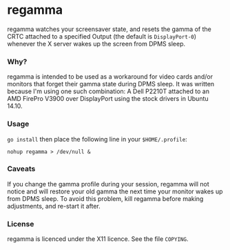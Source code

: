 regamma
=======

regamma watches your screensaver state, and resets the gamma of the CRTC attached to a specified Output (the default is `DisplayPort-0`) whenever the X server wakes up the screen from DPMS sleep.

### Why?

regamma is intended to be used as a workaround for video cards and/or monitors that forget their gamma state during DPMS sleep. It was written because I'm using one such combination: A Dell P2210T attached to an AMD FirePro V3900 over DisplayPort using the stock drivers in Ubuntu 14.10.

### Usage

`go install` then place the following line in your `$HOME/.profile`:

```
nohup regamma > /dev/null &
```

### Caveats

If you change the gamma profile during your session, regamma will not notice and will restore your old gamma the next time your monitor wakes up from DPMS sleep. To avoid this problem, kill regamma before making adjustments, and re-start it after.

### License

regamma is licenced under the X11 licence. See the file `COPYING`.
